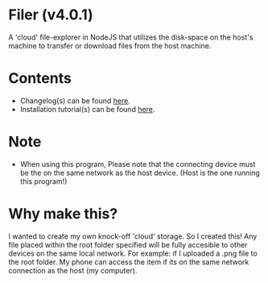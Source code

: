 # Filer (v4.0.1)
A 'cloud' file-explorer in NodeJS that utilizes the disk-space on the host's machine to transfer or download files from the host machine.

# Contents
-	Changelog(s) can be found [here](CHANGELOG.md).
-	Installation tutorial(s) can be found [here](INSTALLATION.md).

# Note
-   When using this program, Please note that the connecting device must be the on the same network as the host device. (Host is the one running this program!)

# Why make this?
I wanted to create my own knock-off 'cloud' storage. So I created this! Any file placed within the root folder specified will be fully accesible to other devices on the same local network. For example: if I uploaded a .png file to the root folder. My phone can access the item if its on the same network connection as the host (my computer).